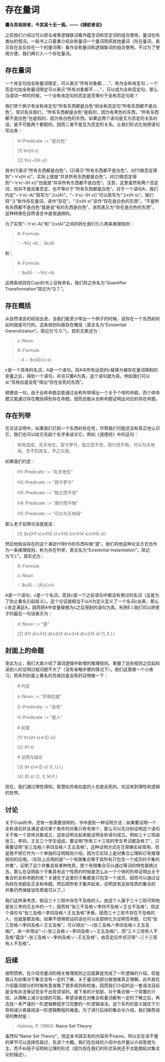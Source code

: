 # 存在量词

**曩与吾祖居者，今其室十无一焉。——《捕蛇者说》**

之前我们介绍过可以把与或等逻辑联词看作蕴含词和否定词的组合使用，量词也有类似的情况。一般书上只着重介绍全称量词一个量词而把其他量词（存在量词，表示存在且仅存在一个的量词等）看作全称量词和逻辑联词的组合使用。不过为了使用方便，我们再引入一个存在量词。

## 存在量词

一个肯定句加全称量词限定，可以表示“所有对象都……”，称为全称肯定句；一个否定句加全称量词限定可以表示“所有对象都不……”，可以成为全称否定句。那么当谓词一样的时候，一个全称肯定句的否定是否等价于全称否定句呢？

我们举个例子有全称肯定句“所有东西都是白色”和全称否定句“所有东西都不是白色”。常识告诉我们，“所有东西都是白色”是假的，因为有黑色的东西，“所有东西都不是白色”也是假的，因为有白色的东西。如果这两个语句是互为否定的关系的话，是不可能两个都假的。因而二者不是互为否定的关系。让我们形式化地把语句写出来：

> H::Predicate ::= “是白色”
>
> [1] ∀x(H x)
>
> [2] ∀x(¬((H x))

其中[1]表示“所有东西都是白色”，[2]表示“所有东西都不是白色”。对[1]做否定得到“¬∀x(H x)”，实际上就是“并非所有东西都是白色”。对[2]做否定得到“¬∀x(¬(H x))”也就是“并非所有东西都不是白色”。注意，这里虽然有两个否定词，但并不是双重否定，也不等价于“所有东西都是白色”。对于一个语句A，我们约定“¬∀x(¬A)”简写为“∃x(A)”。“¬∀x(¬(H x))”可以简写为“∃x(H x)”。我们将“∃”称作存在量词，读作“存在”。“∃x(H x)”读作“存在是白色的东西”。“不是所有东西都不是白色”就是说“有的东西是白色”，进而表示为“存在是白色的东西”，这种转换在自然语言中是很通顺的。

为了实现“¬∀x(¬A)”和“∃x(A)”之间的转化我们引入两条推理规则：

> A::Formula
>
> ∵ ¬∀x(¬A) ∴ ∃x(A)

和：

> A::Formula
>
> ∵ ∃x(A) ∴ ¬∀x(¬A)

这两条规则在Copi的书上没有命名，我们将之命名为“Quantifier Transformation”简记为“Q.T.”。

## 存在概括

从自然语言的经验出发，当我们能至少举出一个例子的时候，说存在一个东西如何如何就是可行的。这条规则叫做存在概括（英文名为“Existential Generalization”，简记为“E.G.”）。其形式表述为：

> c::Noun
>
> A::Formula
>
> ∵ A ∴ ∃x(A|c|>x)

c是一个具体的名词，A是一个语句。将A中所有出现的c替换为被存在量词限制的变量之后，得到一个语句。并且只要A为真，这个语句就为真。例如我们可以从“苏格拉底会死”得出“存在会死的东西”。

顺便说一句，由于全称命题总能通过全称列举得出一个关于个体的命题，而个体命题又能通过存在概括得到存在命题。因而总能从全称命题证明出对应的存在命题。

## 存在列举

在论证证明中，如果我们已知一个东西的存在性，尽管我们可能还没有真正地认识它，我们也可以给它先起个名字来谈论它。例如《道德经》中的这句：

> 有物混成，先天地生。寂兮寥兮，独立而不改，周行而不殆，可以为天地母。吾不知其名，字之曰道。 

如果我们约定：

> H1::Predicate ::= “先天地生”
>
> H2::Predicate ::= “寂兮寥兮”
>
> H3::Predicate ::= “独立而不改”
>
> H4::Predicate ::= “周行而不殆”
>
> H5::Predicate ::= “可以为天地母”

那么老子前两句话就是说：

> [1] ∃x((H1 x)∧(H2 x)∧(H3 x)∧(H4 x)∧(H5 x))

然后他假设存在的这个满足H1到H5的东西叫做“道”。我们将他这种论证方式也作为一条推理规则，称为存在列举，英文名为“Existential Instantiation”，简记为“E.I.”。其形式为：

> A::Formula
>
> c::Noun
>
> ∵ ∃x(A) ∴ (A|x|>c)

A是一个语句，c是一个名词，而且c是一个之前语句中都没有用过的名词（这是为了防止重名引起歧义）。这个论证就相当于以A为定义定义了一个名词c出来，那么c肯定满足A，因而把A中变量替换为c之后得到的语句为真。利用E.I.我们可以把老子的最后一句话表示为：

> d::Noun ::= “道”
>
> [2] (H1 d)∧(H2 d)∧(H3 d)∧(H4 d)∧(H5 d) (1, E.I.)

## 封面上的命题

至此为止，我们大致介绍了谓词逻辑中新增的推理规则。掌握了这些规则之后起码读别人的证明过程问题不大了（没有省略步骤的情况下）。我们这里做一个小练习，把系列封面上著名的苏格拉底会死的证明做一下：

> \# 约定
>
> s::Noun ::= “苏格拉底”
>
> D::Predicate ::= “会死”
>
> H::Predicate ::= “是人”
>
> \# 前提
>
> [1] ∀x((H x)⇒(D x))
>
> [2] (H s)
>
> \# 证明与结论
>
> [3] (H s)⇒(D s) (1, U.I.)
>
> [4] (D s) (2, 3, M.P.)

现在，我们通过理性得知，智慧如苏格拉底的人也是会死的。欢迎来到理性和逻辑的世界。

## 讨论

关于Copi的书，还有一些需要说明的，书中提到一种证明方法：如果要证明一个全称语句并且满足语句某个条件的对象只有有限个，那么可以先分别证明这个语句关于每一个具体对象成立，这些证明合起来能证明全称语句成立。例如三十三班由张三，李四，王五三个学生组成，要证明“所有三十三班的学生考试都及格了”，只需要证明“张三及格∧李四及格∧王五及格”。这种证明方式在日常确实经常用，但是我不把它作为一个单独的证明规则介绍，因为它实际上是对集合公理和已有推理规则的应用。（实际上应用的是“一个有限集合等于其所有只包含一个成员的子集的并集”，证明了这个并集具有某种性质，那个有限集合可以通过等词的特性替换过去。那么在证明各个子集具有这个性质的时候是怎么从一个个体的列举证明出关于集合的全称命题的呢？关键在于这里的子集都是只包含一个成员，因而可以通过证伪存在命题反正全称命题。然后把所有子集并起来，证明具有这些性质的集合的 并集仍然保留该性质就可以了。）

我们这样来考虑，假设三十三班中存在不及格的人。由这个人属于三十三班可知他是张三李四王五中的一个，因而有“张三不及格∨李四不及格∨王五不及格”。但这个语句与“张三及格∧李四及格∧王五及格”矛盾，因而三十三班不存在不及格的人，也就是都及格。如果不想用假设的话也可以全部转化为证明否命题。已知“张三及格∧李四及格∧王五及格”，可以得出“¬¬(张三及格∧李四及格∧王五及格)”，进一步得出“¬(¬张三及格∨¬李四及格∨¬王五及格)”。而“三十三班有人不及格”蕴含“¬张三及格∨¬李四及格∨¬王五及格”，由否定后件式可得“¬三十三班有人不及格”。

## 后续

按照惯例，在介绍完量词的相关推理规则之后就算是完成了一阶逻辑的介绍。但是我认为如果对于集合没有一定的了解，关于量词的部分就很难真正理解。此外我在介绍量词部分的时候有意省略了很多规则和检查。因而我们介绍的这一套语法目前是没有办法保证完全不出现谬误的。接下来的计划是，对于集合做一个简要的介绍，从理解上减少出错的可能。希望读者在对集合和量词都有一定的了解之后，再去找一本严谨的一阶逻辑教程学习完整的一阶逻辑语法。这个系列的意义就在于引导和减少直接阅读一阶逻辑教程的难度。为了进行后续的集合论介绍，我们推荐阅读的教材是：

> *Halmos, P.* (1960). **Naive Set Theory**

虽然叫“Naive Set Theory”，但这本书其实有的内容并不naive，所以实在读不懂的章节可以选择性跳过，先读个大概。我们在后续的介绍中也尽量以介绍思想为主，而不纠结于证明和公理的形式（因为现在我们的形式系统还不太能撑起对集合论的描述）。
